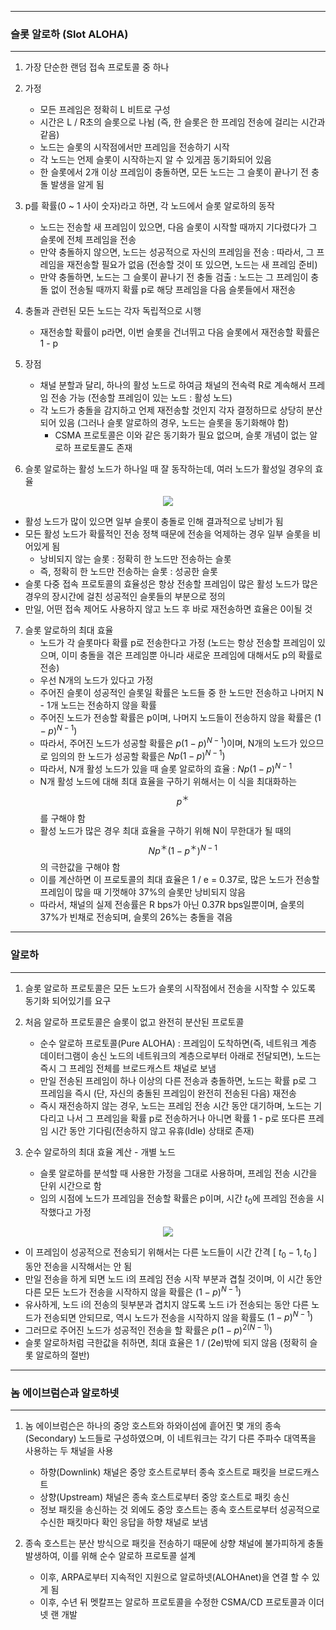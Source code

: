 -----
### 슬롯 알로하 (Slot ALOHA)
-----
1. 가장 단순한 랜덤 접속 프로토콜 중 하나
2. 가정
   - 모든 프레임은 정확히 L 비트로 구성
   - 시간은 L / R초의 슬롯으로 나뉨 (즉, 한 슬롯은 한 프레임 전송에 걸리는 시간과 같음)
   - 노드는 슬롯의 시작점에서만 프레임을 전송하기 시작
   - 각 노드는 언제 슬롯이 시작하는지 알 수 있게끔 동기화되어 있음
   - 한 슬롯에서 2개 이상 프레임이 충돌하면, 모든 노드는 그 슬롯이 끝나기 전 충돌 발생을 알게 됨

3. p를 확률(0 ~ 1 사이 숫자)라고 하면, 각 노드에서 슬롯 알로하의 동작
   - 노드는 전송할 새 프레임이 있으면, 다음 슬롯이 시작할 때까지 기다렸다가 그 슬롯에 전체 프레임을 전송
   - 만약 충돌하지 않으면, 노드는 성공적으로 자신의 프레임을 전송 : 따라서, 그 프레임을 재전송할 필요가 없음 (전송할 것이 또 있으면, 노드는 새 프레임 준비)
   - 만약 충돌하면, 노드는 그 슬롯이 끝나기 전 충돌 검출 : 노드는 그 프레임이 충돌 없이 전송될 때까지 확률 p로 해당 프레임을 다음 슬롯들에서 재전송

4. 충돌과 관련된 모든 노드는 각자 독립적으로 시행
   - 재전송할 확률이 p라면, 이번 슬롯을 건너뛰고 다음 슬롯에서 재전송할 확률은 1 - p

5. 장점
   - 채널 분할과 달리, 하나의 활성 노드로 하여금 채널의 전속력 R로 계속해서 프레임 전송 가능 (전송할 프레임이 있는 노드 : 활성 노드)
   - 각 노드가 충돌을 감지하고 언제 재전송할 것인지 각자 결정하므로 상당히 분산되어 있음 (그러나 슬롯 알로하의 경우, 노드는 슬롯을 동기화해야 함)
     + CSMA 프로토콜은 이와 같은 동기화가 필요 없으며, 슬롯 개념이 없는 알로하 프로토콜도 존재

6. 슬롯 알로하는 활성 노드가 하나일 때 잘 동작하는데, 여러 노드가 활성일 경우의 효율
<div align="center">
<img src="https://github.com/user-attachments/assets/f49a5aea-7f84-46da-bfa6-b676136fac45">
</div>

   - 활성 노드가 많이 있으면 일부 슬롯이 충돌로 인해 결과적으로 낭비가 됨
   - 모든 활성 노드가 확률적인 전송 정책 때문에 전송을 억제하는 경우 일부 슬롯을 비어있게 됨
     + 낭비되지 않는 슬롯 : 정확히 한 노드만 전송하는 슬롯
     + 즉, 정확히 한 노드만 전송하는 슬롯 : 성공한 슬롯
   - 슬롯 다중 접속 프로토콜의 효율성은 항상 전송할 프레임이 많은 활성 노드가 많은 경우의 장시간에 걸친 성공적인 슬롯들의 부분으로 정의
   - 만일, 어떤 접속 제어도 사용하지 않고 노드 후 바로 재전송하면 효율은 0이될 것

7. 슬롯 알로하의 최대 효율
   - 노드가 각 슬롯마다 확률 p로 전송한다고 가정 (노드는 항상 전송할 프레임이 있으며, 이미 충돌을 겪은 프레임뿐 아니라 새로운 프레임에 대해서도 p의 확률로 전송)
   - 우선 N개의 노드가 있다고 가정
   - 주어진 슬롯이 성공적인 슬롯일 확률은 노드들 중 한 노드만 전송하고 나머지 N - 1개 노드는 전송하지 않을 확률
   - 주어진 노드가 전송할 확률은 p이며, 나머지 노드들이 전송하지 않을 확률은 $(1 - p)^{N - 1})$
   - 따라서, 주어진 노드가 성공할 확률은 $p(1 - p)^{N - 1})$이며, N개의 노드가 있으므로 임의의 한 노드가 성공할 확률은 $Np(1 - p)^{N - 1})$
   - 따라서, N개 활성 노드가 있을 때 슬롯 알로하의 효율 : $Np(1 - p)^{N - 1}$
   - N개 활성 노드에 대해 최대 효율을 구하기 위해서는 이 식을 최대화하는 $$p^{＊}$$를 구해야 함
   - 활성 노드가 많은 경우 최대 효율을 구하기 위해 N이 무한대가 될 때의 $$N p^{＊}(1 - p^{＊})^{N-1}$$의 극한값을 구해야 함
   - 이를 계산하면 이 프로토콜의 최대 효율은 1 / e = 0.37로, 많은 노드가 전송할 프레임이 많을 때 기껏해야 37%의 슬롯만 낭비되지 않음
   - 따라서, 채널의 실제 전송률은 R bps가 아닌 0.37R bps일뿐이며, 슬롯의 37%가 빈채로 전송되며, 슬롯의 26%는 충돌을 겪음

-----
### 알로하
-----
1. 슬롯 알로하 프로토콜은 모든 노드가 슬롯의 시작점에서 전송을 시작할 수 있도록 동기화 되어있기를 요구
2. 처음 알로하 프로토콜은 슬롯이 없고 완전히 분산된 프로토콜
   - 순수 알로하 프로토콜(Pure ALOHA) : 프레임이 도착하면(즉, 네트워크 계층 데이터그램이 송신 노드의 네트워크의 계층으로부터 아래로 전달되면), 노드는 즉시 그 프레임 전체를 브로드캐스트 채널로 보냄
   - 만일 전송된 프레임이 하나 이상의 다른 전송과 충돌하면, 노드는 확률 p로 그 프레임을 즉시 (단, 자신의 충돌된 프레임이 완전히 전송된 다음) 재전송
   - 즉시 재전송하지 않는 경우, 노드는 프레임 전송 시간 동안 대기하며, 노드는 기다리고 나서 그 프레임을 확률 p로 전송하거나 아니면 확률 1 - p로 또다른 프레임 시간 동안 기다림(전송하지 않고 유휴(Idle) 상태로 존재)

3. 순수 알로하의 최대 효율 계산 - 개별 노드
   - 슬롯 알로하를 분석할 때 사용한 가정을 그대로 사용하며, 프레임 전송 시간을 단위 시간으로 함
   - 임의 시점에 노드가 프레임을 전송할 확률은 p이며, 시간 $t_{0}$에 프레임 전송을 시작했다고 가정
<div align="center">
<img src="https://github.com/user-attachments/assets/2e99b608-eda4-4eb3-bf26-972011fbeba7">
</div>

   - 이 프레임이 성공적으로 전송되기 위해서는 다른 노드들이 시간 간격 [ $t_{0} - 1, t_{0}$ ] 동안 전송을 시작해서는 안 됨
   - 만일 전송을 하게 되면 노드 i의 프레임 전송 시작 부분과 겹칠 것이며, 이 시간 동안 다른 모든 노드가 전송을 시작하지 않을 확률은 $(1 - p)^{N - 1})$
   - 유사하게, 노드 i의 전송의 뒷부분과 겹치지 않도록 노드 i가 전송되는 동안 다른 노드가 전송되면 안되므로, 역시 노드가 전송을 시작하지 않을 확률도 $(1 - p)^{N - 1})$
   - 그러므로 주어진 노드가 성공적인 전송을 할 확률은 $p(1 - p)^{2(N - 1)})$
   - 슬롯 알로하처럼 극한값을 취하면, 최대 효율은 1 / (2e)밖에 되지 않음 (정확히 슬롯 알로하의 절반)

-----
### 놈 에이브럼슨과 알로하넷
-----
1. 놈 에이브럼슨은 하나의 중앙 호스트와 하와이섬에 흩어진 몇 개의 종속(Secondary) 노드들로 구성하였으며, 이 네트워크는 각기 다른 주파수 대역폭을 사용하는 두 채널을 사용
   - 하향(Downlink) 채널은 중앙 호스트로부터 종속 호스트로 패킷을 브로드캐스트
   - 상향(Upstream) 채널은 종속 호스트로부터 중앙 호스트로 패킷 송신
   - 정보 패킷을 송신하는 것 외에도 중앙 호스트는 종속 호스트로부터 성공적으로 수신한 패킷마다 확인 응답을 하향 채널로 보냄

2. 종속 호스트는 분산 방식으로 패킷을 전송하기 때문에 상향 채널에 불가피하게 충돌 발생하여, 이를 위해 순수 알로하 프로토콜 설계
   - 이후, ARPA로부터 지속적인 지원으로 알로하넷(ALOHAnet)을 연결 할 수 있게 됨
   - 이후, 수년 뒤 멧칼프는 알로하 프로토콜을 수정한 CSMA/CD 프로토콜과 이더넷 랜 개발
